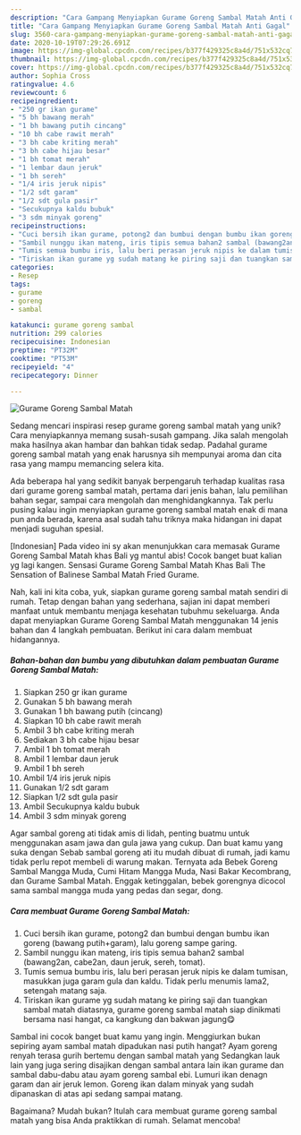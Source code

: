 ```yaml
---
description: "Cara Gampang Menyiapkan Gurame Goreng Sambal Matah Anti Gagal"
title: "Cara Gampang Menyiapkan Gurame Goreng Sambal Matah Anti Gagal"
slug: 3560-cara-gampang-menyiapkan-gurame-goreng-sambal-matah-anti-gagal
date: 2020-10-19T07:29:26.691Z
image: https://img-global.cpcdn.com/recipes/b377f429325c8a4d/751x532cq70/gurame-goreng-sambal-matah-foto-resep-utama.jpg
thumbnail: https://img-global.cpcdn.com/recipes/b377f429325c8a4d/751x532cq70/gurame-goreng-sambal-matah-foto-resep-utama.jpg
cover: https://img-global.cpcdn.com/recipes/b377f429325c8a4d/751x532cq70/gurame-goreng-sambal-matah-foto-resep-utama.jpg
author: Sophia Cross
ratingvalue: 4.6
reviewcount: 6
recipeingredient:
- "250 gr ikan gurame"
- "5 bh bawang merah"
- "1 bh bawang putih cincang"
- "10 bh cabe rawit merah"
- "3 bh cabe kriting merah"
- "3 bh cabe hijau besar"
- "1 bh tomat merah"
- "1 lembar daun jeruk"
- "1 bh sereh"
- "1/4 iris jeruk nipis"
- "1/2 sdt garam"
- "1/2 sdt gula pasir"
- "Secukupnya kaldu bubuk"
- "3 sdm minyak goreng"
recipeinstructions:
- "Cuci bersih ikan gurame, potong2 dan bumbui dengan bumbu ikan goreng (bawang putih+garam), lalu goreng sampe garing."
- "Sambil nunggu ikan mateng, iris tipis semua bahan2 sambal (bawang2an, cabe2an, daun jeruk, sereh, tomat)."
- "Tumis semua bumbu iris, lalu beri perasan jeruk nipis ke dalam tumisan, masukkan juga garam gula dan kaldu. Tidak perlu menumis lama2, setengah matang saja."
- "Tiriskan ikan gurame yg sudah matang ke piring saji dan tuangkan sambal matah diatasnya, gurame goreng sambal matah siap dinikmati bersama nasi hangat, ca kangkung dan bakwan jagung😋"
categories:
- Resep
tags:
- gurame
- goreng
- sambal

katakunci: gurame goreng sambal 
nutrition: 299 calories
recipecuisine: Indonesian
preptime: "PT32M"
cooktime: "PT53M"
recipeyield: "4"
recipecategory: Dinner

---
```



![Gurame Goreng Sambal Matah](https://img-global.cpcdn.com/recipes/b377f429325c8a4d/751x532cq70/gurame-goreng-sambal-matah-foto-resep-utama.jpg)

Sedang mencari inspirasi resep gurame goreng sambal matah yang unik? Cara menyiapkannya memang susah-susah gampang. Jika salah mengolah maka hasilnya akan hambar dan bahkan tidak sedap. Padahal gurame goreng sambal matah yang enak harusnya sih mempunyai aroma dan cita rasa yang mampu memancing selera kita.

Ada beberapa hal yang sedikit banyak berpengaruh terhadap kualitas rasa dari gurame goreng sambal matah, pertama dari jenis bahan, lalu pemilihan bahan segar, sampai cara mengolah dan menghidangkannya. Tak perlu pusing kalau ingin menyiapkan gurame goreng sambal matah enak di mana pun anda berada, karena asal sudah tahu triknya maka hidangan ini dapat menjadi suguhan spesial.

[Indonesian] Pada video ini sy akan menunjukkan cara memasak Gurame Goreng Sambal Matah khas Bali yg mantul abis! Cocok banget buat kalian yg lagi kangen. Sensasi Gurame Goreng Sambal Matah Khas Bali The Sensation of Balinese Sambal Matah Fried Gurame.


Nah, kali ini kita coba, yuk, siapkan gurame goreng sambal matah sendiri di rumah. Tetap dengan bahan yang sederhana, sajian ini dapat memberi manfaat untuk membantu menjaga kesehatan tubuhmu sekeluarga. Anda dapat menyiapkan Gurame Goreng Sambal Matah menggunakan 14 jenis bahan dan 4 langkah pembuatan. Berikut ini cara dalam membuat hidangannya.

<!--inarticleads1-->

##### Bahan-bahan dan bumbu yang dibutuhkan dalam pembuatan Gurame Goreng Sambal Matah:

1. Siapkan 250 gr ikan gurame
1. Gunakan 5 bh bawang merah
1. Gunakan 1 bh bawang putih (cincang)
1. Siapkan 10 bh cabe rawit merah
1. Ambil 3 bh cabe kriting merah
1. Sediakan 3 bh cabe hijau besar
1. Ambil 1 bh tomat merah
1. Ambil 1 lembar daun jeruk
1. Ambil 1 bh sereh
1. Ambil 1/4 iris jeruk nipis
1. Gunakan 1/2 sdt garam
1. Siapkan 1/2 sdt gula pasir
1. Ambil Secukupnya kaldu bubuk
1. Ambil 3 sdm minyak goreng


Agar sambal goreng ati tidak amis di lidah, penting buatmu untuk menggunakan asam jawa dan gula jawa yang cukup. Dan buat kamu yang suka dengan Sebab sambal goreng ati itu mudah dibuat di rumah, jadi kamu tidak perlu repot membeli di warung makan. Ternyata ada Bebek Goreng Sambal Mangga Muda, Cumi Hitam Mangga Muda, Nasi Bakar Kecombrang, dan Gurame Sambal Matah. Enggak ketinggalan, bebek gorengnya dicocol sama sambal mangga muda yang pedas dan segar, dong. 

<!--inarticleads2-->

##### Cara membuat Gurame Goreng Sambal Matah:

1. Cuci bersih ikan gurame, potong2 dan bumbui dengan bumbu ikan goreng (bawang putih+garam), lalu goreng sampe garing.
1. Sambil nunggu ikan mateng, iris tipis semua bahan2 sambal (bawang2an, cabe2an, daun jeruk, sereh, tomat).
1. Tumis semua bumbu iris, lalu beri perasan jeruk nipis ke dalam tumisan, masukkan juga garam gula dan kaldu. Tidak perlu menumis lama2, setengah matang saja.
1. Tiriskan ikan gurame yg sudah matang ke piring saji dan tuangkan sambal matah diatasnya, gurame goreng sambal matah siap dinikmati bersama nasi hangat, ca kangkung dan bakwan jagung😋


Sambal ini cocok banget buat kamu yang ingin. Menggiurkan bukan sepiring ayam sambal matah dipadukan nasi putih hangat? Ayam goreng renyah terasa gurih bertemu dengan sambal matah yang Sedangkan lauk lain yang juga sering disajikan dengan sambal antara lain ikan gurame dan sambal dabu-dabu atau ayam goreng sambal ebi. Lumuri ikan denagn garam dan air jeruk lemon. Goreng ikan dalam minyak yang sudah dipanaskan di atas api sedang sampai matang. 

Bagaimana? Mudah bukan? Itulah cara membuat gurame goreng sambal matah yang bisa Anda praktikkan di rumah. Selamat mencoba!
